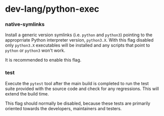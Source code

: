 # dev-lang/python-exec

### native-symlinks
Install a generic version symlinks (i.e. `python` and `python3`) pointing to the approprriate Python interpreter version, `python3.X`. With this flag disabled only `python3.X` executables will be installed and any scripts that point to `python` or `python3` won't work.

It is recommended to enable this flag.

### test
Execute the `pytest` tool after the main build is completed to run the test suite provided with the source code and check for any regressions. This will extend the build time.

This flag should normally be disabled, because these tests are primarily oriented towards the developers, maintainers and testers.
